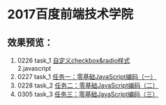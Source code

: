2017百度前端技术学院
=========
效果预览：
------
1. 0226 task_1 [自定义checkbox&radio样式](https://jasonwongui.github.io/IFE2017/task_1/index.html) <br>
2.javascript 
  1. 0227 task_1 [任务一：零基础JavaScript编码（一）](https://jasonwongui.github.io/IFE2017/task_javascript/task_1/index.html) <br>
  2. 0228 task_2 [任务二：零基础JavaScript编码（二）](https://jasonwongui.github.io/IFE2017/task_javascript/task_2/index.html) <br>
  3. 0305 task_3 [任务三：零基础JavaScript编码（三）](https://jasonwongui.github.io/IFE2017/task_javascript/task_3/index.html) <br>

